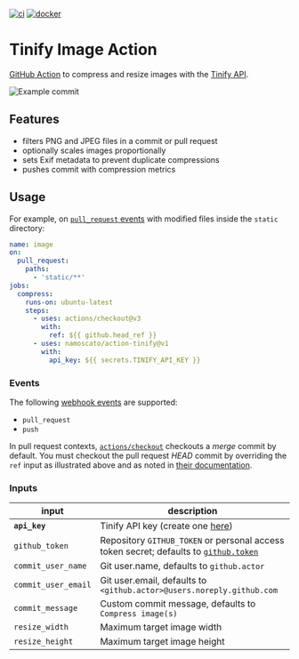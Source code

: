 [![ci](https://github.com/namoscato/action-tinify/actions/workflows/ci.yml/badge.svg)](https://github.com/namoscato/action-tinify/actions/workflows/ci.yml) [![docker](https://img.shields.io/docker/v/namoscato/github-action-tinify?label=docker&logoColor=%23fff&sort=semver)](https://hub.docker.com/r/namoscato/github-action-tinify)

# Tinify Image Action

[GitHub Action](https://github.com/features/actions) to compress and resize images with the [Tinify API](https://tinypng.com/developers).

![Example commit](https://i.imgur.com/FWOosON.png)

## Features

- filters PNG and JPEG files in a commit or pull request
- optionally scales images proportionally
- sets Exif metadata to prevent duplicate compressions
- pushes commit with compression metrics

## Usage

For example, on [`pull_request` events](https://docs.github.com/en/actions/reference/workflow-syntax-for-github-actions#onpushpull_requestpaths) with modified files inside the `static` directory:

```yaml
name: image
on:
  pull_request:
    paths:
      - 'static/**'
jobs:
  compress:
    runs-on: ubuntu-latest
    steps:
      - uses: actions/checkout@v3
        with:
          ref: ${{ github.head_ref }}
      - uses: namoscato/action-tinify@v1
        with:
          api_key: ${{ secrets.TINIFY_API_KEY }}
```

### Events

The following [webhook events](https://docs.github.com/en/actions/reference/events-that-trigger-workflows#webhook-events) are supported:

- `pull_request`
- `push`

In pull request contexts, [`actions/checkout`](https://github.com/actions/checkout) checkouts a _merge_ commit by default. You must checkout the pull request _HEAD_ commit by overriding the `ref` input as illustrated above and as noted in [their documentation](https://github.com/actions/checkout#Checkout-pull-request-HEAD-commit-instead-of-merge-commit).

### Inputs

| input               | description                                                                                                                                                                |
| ------------------- | -------------------------------------------------------------------------------------------------------------------------------------------------------------------------- |
| **`api_key`**       | Tinify API key (create one [here](https://tinypng.com/developers))                                                                                                         |
| `github_token`      | Repository `GITHUB_TOKEN` or personal access token secret; defaults to [`github.token`](https://docs.github.com/en/actions/security-guides/automatic-token-authentication) |
| `commit_user_name`  | Git user.name, defaults to `github.actor`                                                                                                                                  |
| `commit_user_email` | Git user.email, defaults to `<github.actor>@users.noreply.github.com`                                                                                                      |
| `commit_message`    | Custom commit message, defaults to `Compress image(s)`                                                                                                                     |
| `resize_width`      | Maximum target image width                                                                                                                                                 |
| `resize_height`     | Maximum target image height                                                                                                                                                |
